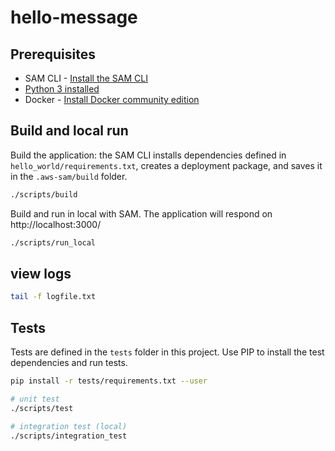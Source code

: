 # hello-message

## Prerequisites
* SAM CLI - [Install the SAM CLI](https://docs.aws.amazon.com/serverless-application-model/latest/developerguide/serverless-sam-cli-install.html)
* [Python 3 installed](https://www.python.org/downloads/)
* Docker - [Install Docker community edition](https://hub.docker.com/search/?type=edition&offering=community)

## Build and local run

Build the application: the SAM CLI installs dependencies defined in `hello_world/requirements.txt`, creates a deployment package, and saves it in the `.aws-sam/build` folder.

```bash
./scripts/build
```

Build and run in local with SAM. The application will respond on http://localhost:3000/

```bash
./scripts/run_local
```

## view logs

```bash
tail -f logfile.txt
```


## Tests

Tests are defined in the `tests` folder in this project. Use PIP to install the test dependencies and run tests.

```bash
pip install -r tests/requirements.txt --user

# unit test
./scripts/test

# integration test (local)
./scripts/integration_test
```
